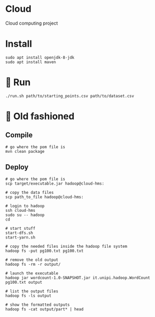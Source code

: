 # Cloud

Cloud computing project

# Install

```shell
sudo apt install openjdk-8-jdk
sudo apt install maven
```

# 🚀 Run

```shell
./run.sh path/to/starting_points.csv path/to/dataset.csv
```

# 🥃 Old fashioned

## Compile

```shell
# go where the pom file is
mvn clean package
```

## Deploy

```shell
# go where the pom file is
scp target/executable.jar hadoop@cloud-hms:

# copy the data files 
scp path_to_file hadoop@cloud-hms:

# login to hadoop
ssh cloud-hms
sudo su -- hadoop
cd

# start stuff
start-dfs.sh
start-yarn.sh

# copy the needed files inside the hadoop file system
hadoop fs -put pg100.txt pg100.txt

# remove the old output
hadoop fs -rm -r output/
 
# launch the executable
hadoop jar wordcount-1.0-SNAPSHOT.jar it.unipi.hadoop.WordCount pg100.txt output

# list the output files
hadoop fs -ls output

# show the formatted outputs
hadoop fs -cat output/part* | head
```